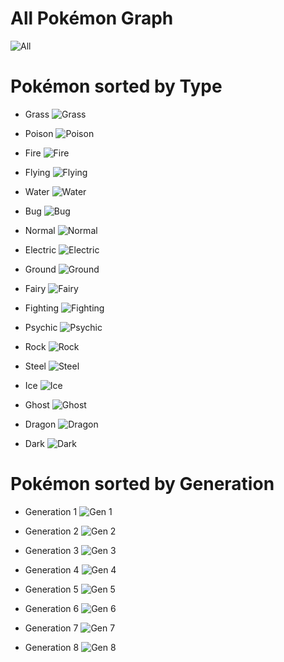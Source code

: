 # All Pokémon Graph
![All](https://user-images.githubusercontent.com/60662989/149023460-19457724-abc1-4c86-b891-8c2c23f33115.png)


# Pokémon sorted by Type
- Grass
![Grass](https://user-images.githubusercontent.com/60662989/149023491-0b0796d6-1d1a-4ff9-8d02-4575406a667c.png)

- Poison
![Poison](https://user-images.githubusercontent.com/60662989/149023511-59bda655-ed3d-4857-8a3d-e2f8d2dab7fb.png)

- Fire
![Fire](https://user-images.githubusercontent.com/60662989/149023530-ee2c07a4-873b-4673-9b8c-2734084cea4d.png)

- Flying
![Flying](https://user-images.githubusercontent.com/60662989/149023555-9204c6bf-5f49-45ef-a64a-be488f1dc9d8.png)

- Water
![Water](https://user-images.githubusercontent.com/60662989/149023571-534ed192-93fd-409c-98eb-27b5672cded2.png)

- Bug
![Bug](https://user-images.githubusercontent.com/60662989/149023585-8184cca5-bb0d-40b7-ba9a-34dd8a5f0307.png)

- Normal
![Normal](https://user-images.githubusercontent.com/60662989/149023603-7b127f78-978b-4103-ae11-352a6a5b544b.png)

- Electric
![Electric](https://user-images.githubusercontent.com/60662989/149023624-4949b644-a953-4d14-940d-a332461913a2.png)

- Ground
![Ground](https://user-images.githubusercontent.com/60662989/149023658-b09fd16b-a949-481a-b0b3-bd45bc84592d.png)

- Fairy
![Fairy](https://user-images.githubusercontent.com/60662989/149023680-efaa084f-f62d-4a61-bc23-1dc1a1f4387d.png)

- Fighting
![Fighting](https://user-images.githubusercontent.com/60662989/149023706-24ec7b43-35a0-4eb5-a77a-aff59c5adb5e.png)

- Psychic
![Psychic](https://user-images.githubusercontent.com/60662989/149023726-9858135a-c867-4cb6-b61e-a02cf331a375.png)

- Rock
![Rock](https://user-images.githubusercontent.com/60662989/149023738-c4a4b95e-d39e-4e4c-8f6e-8ca7f9b8e076.png)

- Steel
![Steel](https://user-images.githubusercontent.com/60662989/149023751-aa7c1c1a-fbeb-4312-9acd-89e32695da77.png)

- Ice
![Ice](https://user-images.githubusercontent.com/60662989/149023771-0361b600-dffd-47cd-a7e1-ebc8fda938da.png)

- Ghost
![Ghost](https://user-images.githubusercontent.com/60662989/149023791-5767dbcf-a090-4b40-ad7a-c34ef45b9257.png)

- Dragon
![Dragon](https://user-images.githubusercontent.com/60662989/149023803-9eb3825c-a5d3-43cc-90e0-4633f1929914.png)

- Dark
![Dark](https://user-images.githubusercontent.com/60662989/149023811-38f544de-6d51-4949-a121-fe4a1875e0a2.png)


# Pokémon sorted by Generation
- Generation 1
![Gen 1](https://user-images.githubusercontent.com/60662989/149023892-2844bcee-c600-484d-ad2f-037ff1b43e5f.png)

- Generation 2
![Gen 2](https://user-images.githubusercontent.com/60662989/149023908-b8ddaf14-70c7-46c2-8320-6869c4b58b17.png)

- Generation 3
![Gen 3](https://user-images.githubusercontent.com/60662989/149023925-140581de-16c9-4f7f-8dc4-5491a3bcc433.png)

- Generation 4
![Gen 4](https://user-images.githubusercontent.com/60662989/149023936-677457b3-2739-4805-bf7a-7b9d8c75b26d.png)

- Generation 5
![Gen 5](https://user-images.githubusercontent.com/60662989/149023953-2b31c529-d9cd-4d5c-8dbe-9f31b987734f.png)

- Generation 6
![Gen 6](https://user-images.githubusercontent.com/60662989/149023966-7afaed2f-539a-496c-835c-35eb7fd39ec5.png)

- Generation 7
![Gen 7](https://user-images.githubusercontent.com/60662989/149023976-191657ec-ddf5-4a50-bd70-4bcd03a3df77.png)

- Generation 8
![Gen 8](https://user-images.githubusercontent.com/60662989/149024006-b05fec46-cdea-417d-8d73-9ce45cf677cd.png)
